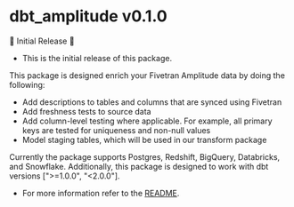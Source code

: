 # dbt_amplitude v0.1.0
🎉 Initial Release 🎉
- This is the initial release of this package. 

This package is designed enrich your Fivetran Amplitude data by doing the following:

- Add descriptions to tables and columns that are synced using Fivetran
- Add freshness tests to source data
- Add column-level testing where applicable. For example, all primary keys are tested for uniqueness and non-null values
- Model staging tables, which will be used in our transform package

Currently the package supports Postgres, Redshift, BigQuery, Databricks, and Snowflake. Additionally, this package is designed to work with dbt versions [">=1.0.0", "<2.0.0"].

- For more information refer to the [README](/README.md).